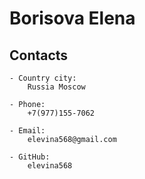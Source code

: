# Borisova Elena

## Contacts

    - Country city:
        Russia Moscow

    - Phone:
        +7(977)155-7062
    
    - Email: 
        elevina568@gmail.com

    - GitHub:
        elevina568

